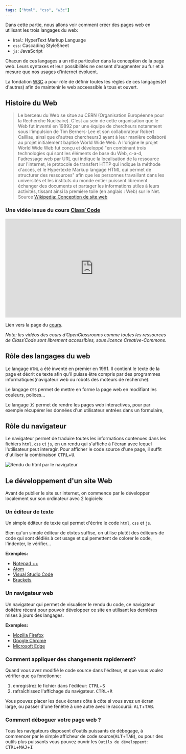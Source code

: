 ```yaml
---
tags: ["html", "css", "w3c"]
---
```


Dans cette partie, nous allons voir comment  créer des pages web en utilisant les trois langages du web:

- `html`: HyperText Markup Language
- `css`: Cascading StyleSheet
- `js`: JavaScript

Chacun de ces langages a un rôle particulier dans la conception de la page web. Leurs syntaxes et leur possibilités ne cessent d'augmenter au fur et à mesure que nos usages d'internet évoluent.

La fondation [W3C](https://www.w3.org/) a pour rôle de définir toutes les règles de ces langages(et d'autres) afin de maintenir le web acceessible à tous et ouvert.

## Histoire du Web

>Le berceau du Web se situe au CERN (Organisation Européenne pour la Recherche Nucléaire). C'est au sein de cette organisation que le Web fut inventé en 19892 par une équipe de chercheurs notamment sous l'impulsion de Tim Berners-Lee et son collaborateur Robert Cailliau, ainsi que d'autres chercheurs3 ayant à leur manière collaboré au projet initialement baptisé World Wide Web. À l'origine le projet World Wide Web fut conçu et développé "en combinant trois technologies qui sont les éléments de base du Web, c-a-d, l'adressage web par URL qui indique la localisation de la ressource sur l'internet, le protocole de transfert HTTP qui indique la méthode d'accès, et le Hypertexte Markup langage HTML qui permet de structurer des ressources" afin que les personnes travaillant dans les universités et les instituts du monde entier puissent librement échanger des documents et partager les informations utiles à leurs activités, tissant ainsi la première toile (en anglais : Web) sur le Net.
>Source [Wikipedia: Conception de site web](https://fr.wikipedia.org/wiki/Conception_de_site_web#Histoire)

### Une vidéo issue du cours [Class´Code](https://classcode.fr)

<div class="center">
  <iframe src="https://player.vimeo.com/video/207612470" title="L’histoire de Tim Berners-Lee ou presque… Par isabelle Christment 6’24" webkitallowfullscreen="" mozallowfullscreen="" allowfullscreen="" width="550" height="309" frameborder="0"></iframe>
</div>

Lien vers la page du [cours](https://openclassrooms.com/courses/connecter-le-reseau/assistez-a-la-naissance-du-web).

*Note: les vidéos des cours d’OpenClassrooms comme toutes les ressources de Class´Code sont librement accessibles, sous licence Creative-Commons.*


## Rôle des langages du web

Le langage `HTML` a été inventé en premier en 1991. Il contient le texte de la page et décrit ce texte afin qu'il puisse être compris par des programmes informatiques(navigateur web ou robots des moteurs de recherche).

Le langage `CSS` permet de mettre en forme la page web en modifiant les couleurs, polices...

Le langage `JS` permet de rendre les pages web interactives, pour par exemple récupérer les données d'un utilisateur entrées dans un formulaire,

## Rôle du navigateur

Le navigateur permet de traduire toutes les informations contenues dans les fichiers `html`, `css` et `js`, en un rendu qui s'affiche à l'écran avec lequel l'utilisateur peut interagir. Pour afficher le code source d'une page, il suffit d'utiliser la combinaison <kbd>CTRL</kbd>+<kbd>U</kbd>.

![Rendu du html par le navigateur](rendu-html-navigateur.png)

## Le développement d'un site Web

Avant de publier le site sur internet, on commence par le développer localement sur son ordinateur avec 2 logiciels:

### Un éditeur de texte

Un simple éditeur de texte qui permet d'écrire le code `html`, `css` et `js`.

Bien qu'un simple éditeur de etxtes suffise, on utilise plutôt des éditeurs de code qui sont dédiés à cet usage et qui pemettent de colorer le code, l'indenter, le vérifier...

**Exemples:**

- [Notepad ++](https://notepad-plus-plus.org/fr/)
- [Atom](https://atom.io/)
- [Visual Studio Code](https://code.visualstudio.com/)
- [Brackets](http://brackets.io/)

### Un navigateur web

Un navigateur qui permet de visualiser le rendu du code, ce navigateur doitêtre récent pour pouvoir développer ce site en utilisant les dernières mises à jours des langages.

**Exemples:**

- [Mozilla Firefox](https://www.mozilla.org/fr/firefox/new/)
- [Google Chrome](https://www.google.fr/chrome/browser/desktop/index.html)
- [Microsoft Edge](https://www.microsoft.com/fr-fr/windows/microsoft-edge)

### Comment appliquer des changements rapidement?

Quand vous avez modifié le code source dans l'éditeur, et que vous voulez vérifier que ça fonctionne:

1. enregistrez le fichier dans l'éditeur: <kbd>CTRL</kbd>+<kbd>S</kbd>
2. rafraîchissez l'affichage du navigateur. <kbd>CTRL</kbd>+<kbd>R</kbd>

Vous pouvez placer les deux écrans côte à côte si vous avez un écran large, ou passer d'une fenêtre à une autre avec le raccourci: <kbd>ALT</kbd>+<kbd>TAB</kbd>.

### Comment déboguer votre page web ?

Tous les navigateurs disposent d'outils puissants de débogage, à commencer par le simple afficheur de code source(<kbd>ALT</kbd>+<kbd>TAB</kbd>), ou pour des outils plus puissants vous pouvez ouvrir les `Outils de développent`: <kbd>CTRL</kbd>+<kbd>MAJ</kbd>+<kbd>I</kbd>
